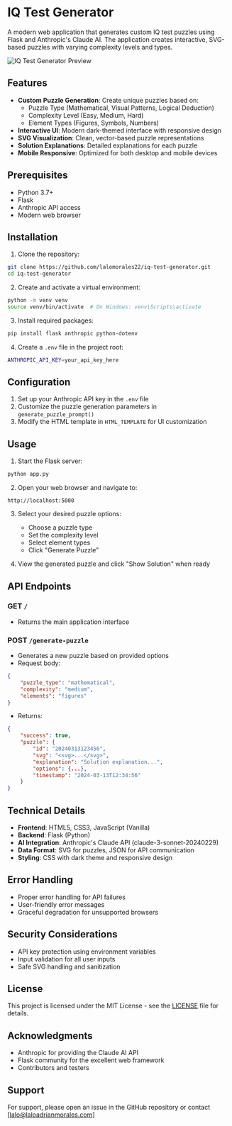 # IQ Test Generator

A modern web application that generates custom IQ test puzzles using Flask and Anthropic's Claude AI. The application creates interactive, SVG-based puzzles with varying complexity levels and types.

![IQ Test Generator Preview](preview.png)

## Features

- **Custom Puzzle Generation**: Create unique puzzles based on:
  - Puzzle Type (Mathematical, Visual Patterns, Logical Deduction)
  - Complexity Level (Easy, Medium, Hard)
  - Element Types (Figures, Symbols, Numbers)
- **Interactive UI**: Modern dark-themed interface with responsive design
- **SVG Visualization**: Clean, vector-based puzzle representations
- **Solution Explanations**: Detailed explanations for each puzzle
- **Mobile Responsive**: Optimized for both desktop and mobile devices

## Prerequisites

- Python 3.7+
- Flask
- Anthropic API access
- Modern web browser

## Installation

1. Clone the repository:
```bash
git clone https://github.com/lalomorales22/iq-test-generator.git
cd iq-test-generator
```

2. Create and activate a virtual environment:
```bash
python -m venv venv
source venv/bin/activate  # On Windows: venv\Scripts\activate
```

3. Install required packages:
```bash
pip install flask anthropic python-dotenv
```

4. Create a `.env` file in the project root:
```bash
ANTHROPIC_API_KEY=your_api_key_here
```

## Configuration

1. Set up your Anthropic API key in the `.env` file
2. Customize the puzzle generation parameters in `generate_puzzle_prompt()`
3. Modify the HTML template in `HTML_TEMPLATE` for UI customization

## Usage

1. Start the Flask server:
```bash
python app.py
```

2. Open your web browser and navigate to:
```
http://localhost:5000
```

3. Select your desired puzzle options:
   - Choose a puzzle type
   - Set the complexity level
   - Select element types
   - Click "Generate Puzzle"

4. View the generated puzzle and click "Show Solution" when ready

## API Endpoints

### GET `/`
- Returns the main application interface

### POST `/generate-puzzle`
- Generates a new puzzle based on provided options
- Request body:
```json
{
    "puzzle_type": "mathematical",
    "complexity": "medium",
    "elements": "figures"
}
```
- Returns:
```json
{
    "success": true,
    "puzzle": {
        "id": "20240313123456",
        "svg": "<svg>...</svg>",
        "explanation": "Solution explanation...",
        "options": {...},
        "timestamp": "2024-03-13T12:34:56"
    }
}
```

## Technical Details

- **Frontend**: HTML5, CSS3, JavaScript (Vanilla)
- **Backend**: Flask (Python)
- **AI Integration**: Anthropic's Claude API (claude-3-sonnet-20240229)
- **Data Format**: SVG for puzzles, JSON for API communication
- **Styling**: CSS with dark theme and responsive design

## Error Handling

- Proper error handling for API failures
- User-friendly error messages
- Graceful degradation for unsupported browsers

## Security Considerations

- API key protection using environment variables
- Input validation for all user inputs
- Safe SVG handling and sanitization


## License

This project is licensed under the MIT License - see the [LICENSE](LICENSE) file for details.

## Acknowledgments

- Anthropic for providing the Claude AI API
- Flask community for the excellent web framework
- Contributors and testers

## Support

For support, please open an issue in the GitHub repository or contact [lalo@laloadrianmorales.com]
